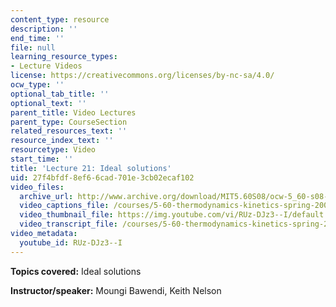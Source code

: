 ```yaml
---
content_type: resource
description: ''
end_time: ''
file: null
learning_resource_types:
- Lecture Videos
license: https://creativecommons.org/licenses/by-nc-sa/4.0/
ocw_type: ''
optional_tab_title: ''
optional_text: ''
parent_title: Video Lectures
parent_type: CourseSection
related_resources_text: ''
resource_index_text: ''
resourcetype: Video
start_time: ''
title: 'Lecture 21: Ideal solutions'
uid: 27f4bfdf-8ef6-6cad-701e-3cb02ecaf102
video_files:
  archive_url: http://www.archive.org/download/MIT5.60S08/ocw-5_60-s08-lec21_300k.mp4
  video_captions_file: /courses/5-60-thermodynamics-kinetics-spring-2008/dc5a83382bcb5653b9bb5ae356724076_RUz-DJz3--I.vtt
  video_thumbnail_file: https://img.youtube.com/vi/RUz-DJz3--I/default.jpg
  video_transcript_file: /courses/5-60-thermodynamics-kinetics-spring-2008/7441ba23830652b79c2cdb18058b8353_RUz-DJz3--I.pdf
video_metadata:
  youtube_id: RUz-DJz3--I
---
```


**Topics covered:** Ideal solutions

**Instructor/speaker:** Moungi Bawendi, Keith Nelson

